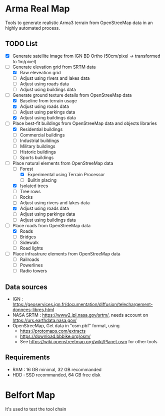 # Arma Real Map
Tools to generate realistic Arma3 terrain from OpenStreeMap data in an highly automated process.


## TODO List

  - [x] Generate satellite image from IGN BD Ortho (50cm/pixel -> transformed to 1m/pixel)
  - [ ] Generate elevation grid from SRTM data
    - [x] Raw eleveation grid
    - [ ] Adjust using rivers and lakes data
    - [ ] Adjust using roads data
    - [ ] Adjust using buildings data
  - [ ] Generate ground texture details from OpenStreeMap data
    - [x] Baseline from terrain usage
    - [x] Adjust using roads data
    - [ ] Adjust using parkings data
    - [x] Adjust using buildings data
  - [ ] Place best-fit buildings from OpenStreeMap data and objects libraries
    - [x] Residential buildings
    - [ ] Commercial buildings
    - [ ] Industrial buildings
    - [ ] Military buildings
    - [ ] Historic buildings
    - [ ] Sports buildings
  - [ ] Place natural elements from OpenStreeMap data
    - [ ] Forest
	  - [x] Experimental using Terrain Processor
	  - [ ] Builtin placing
    - [x] Isolated trees
    - [ ] Tree rows
    - [ ] Rocks
    - [ ] Adjust using rivers and lakes data
    - [x] Adjust using roads data
    - [ ] Adjust using parkings data
    - [ ] Adjust using buildings data
  - [ ] Place roads from OpenStreeMap data
    - [x] Roads
    - [ ] Bridges
    - [ ] Sidewalk
    - [ ] Road lights
  - [ ] Place infrastrure elements  from OpenStreeMap data
    - [ ] Railroads
    - [ ] Powerlines
    - [ ] Radio towers

## Data sources

  - IGN : https://geoservices.ign.fr/documentation/diffusion/telechargement-donnees-libres.html
  - NASA SRTM : https://www2.jpl.nasa.gov/srtm/, needs account on https://urs.earthdata.nasa.gov/
  - OpenStreeMap, Get data in "osm.pbf" format, using 
    - https://protomaps.com/extracts
    - https://download.bbbike.org/osm/
    - See https://wiki.openstreetmap.org/wiki/Planet.osm for other tools

## Requirements

  - RAM : 16 GB minimal, 32 GB recommanded
  - HDD : SSD recommanded, 64 GB free disk
  
# Belfort Map

It's used to test the tool chain